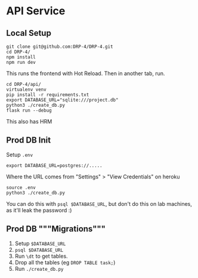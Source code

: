 # API Service

## Local Setup

```
git clone git@github.com:DRP-4/DRP-4.git
cd DRP-4/
npm install
npm run dev
```

This runs the frontend with Hot Reload. Then in another tab, run.

```
cd DRP-4/api/
virtualenv venv
pip install -r requirements.txt
export DATABASE_URL="sqlite:///project.db"
python3 ./create_db.py
flask run --debug
```

This also has HRM

## Prod DB Init

Setup `.env`

```
export DATABASE_URL=postgres://.....
```

Where the URL comes from "Settings" > "View Credentials" on heroku

```
source .env
python3 ./create_db.py
```

You can do this with `psql $DATABASE_URL`, but don't do this on lab machines, as it'll leak the password :)

## Prod DB """Migrations"""

1. Setup `$DATABASE_URL`
2. `psql $DATABASE_URL`
3. Run `\dt` to get tables.
4. Drop all the tables (eg `DROP TABLE task;`)
5. Run `./create_db.py`